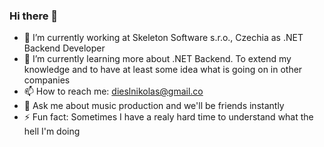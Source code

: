 ### Hi there 👋

- 🔭 I’m currently working at Skeleton Software s.r.o., Czechia as .NET Backend Developer
- 🌱 I’m currently learning more about .NET Backend. To extend my knowledge and to have at least some idea what is going on in other companies
- 📫 How to reach me: dieslnikolas@gmail.co
- 💬 Ask me about music production and we'll be friends instantly
- ⚡ Fun fact: Sometimes I have a realy hard time to understand what the hell I'm doing

<!--
- 👯 I’m looking to collaborate on ...
- 🤔 I’m looking for help with ...
-->

